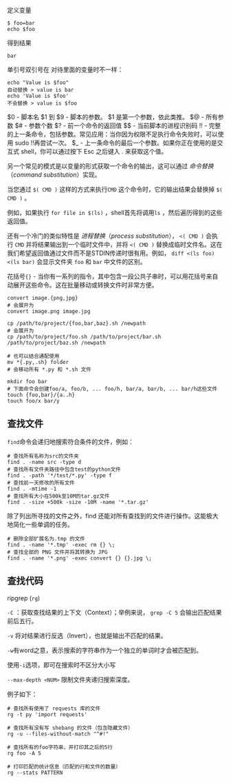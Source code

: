 定义变量

```
$ foo=bar
echo $foo
```

得到结果

```
bar
```



单引号双引号在 对待里面的变量时不一样：

```
echo "Value is $foo"
自动替换 > value is bar
echo 'Value is $foo'
不会替换 > value is $foo
```



\$0 - 脚本名
\$1 到 \$9 - 脚本的参数。 \$1 是第一个参数，依此类推。
\$@ - 所有参数
\$# - 参数个数
\$? - 前一个命令的返回值
$$ - 当前脚本的进程识别码
!! - 完整的上一条命令，包括参数。常见应用：当你因为权限不足执行命令失败时，可以使用 sudo !!再尝试一次。
$_ - 上一条命令的最后一个参数。如果你正在使用的是交互式 shell，你可以通过按下 Esc 之后键入 . 来获取这个值。



另一个常见的模式是以变量的形式获取一个命令的输出，这可以通过 *命令替换*（*command substitution*）实现。

当您通过 `$( CMD )` 这样的方式来执行`CMD` 这个命令时，它的输出结果会替换掉 `$( CMD )` 。

例如，如果执行 `for file in $(ls)` ，shell首先将调用`ls` ，然后遍历得到的这些返回值。

还有一个冷门的类似特性是 *进程替换*（*process substitution*）， `<( CMD )` 会执行 `CMD` 并将结果输出到一个临时文件中，并将 `<( CMD )` 替换成临时文件名。这在我们希望返回值通过文件而不是STDIN传递时很有用。例如， `diff <(ls foo) <(ls bar)` 会显示文件夹 `foo` 和 `bar` 中文件的区别。





花括号`{}` - 当你有一系列的指令，其中包含一段公共子串时，可以用花括号来自动展开这些命令。这在批量移动或转换文件时非常方便。

```
convert image.{png,jpg}
# 会展开为
convert image.png image.jpg

cp /path/to/project/{foo,bar,baz}.sh /newpath
# 会展开为
cp /path/to/project/foo.sh /path/to/project/bar.sh /path/to/project/baz.sh /newpath

# 也可以结合通配使用
mv *{.py,.sh} folder
# 会移动所有 *.py 和 *.sh 文件

mkdir foo bar
# 下面命令会创建foo/a, foo/b, ... foo/h, bar/a, bar/b, ... bar/h这些文件
touch {foo,bar}/{a..h}
touch foo/x bar/y
```



## 查找文件

`find`命令会递归地搜索符合条件的文件，例如：

```
# 查找所有名称为src的文件夹
find . -name src -type d
# 查找所有文件夹路径中包含test的python文件
find . -path '*/test/*.py' -type f
# 查找前一天修改的所有文件
find . -mtime -1
# 查找所有大小在500k至10M的tar.gz文件
find . -size +500k -size -10M -name '*.tar.gz'
```

除了列出所寻找的文件之外，find 还能对所有查找到的文件进行操作。这能极大地简化一些单调的任务。

```
# 删除全部扩展名为.tmp 的文件
find . -name '*.tmp' -exec rm {} \;
# 查找全部的 PNG 文件并将其转换为 JPG
find . -name '*.png' -exec convert {} {}.jpg \;
```



## 查找代码

ripgrep (`rg`) 

`-C` ：获取查找结果的上下文（Context）；举例来说， `grep -C 5` 会输出匹配结果前后五行。

`-v` 将对结果进行反选（Invert），也就是输出不匹配的结果。

`-w`有word之意，表示搜索的字符串作为一个独立的单词时才会被匹配到。

使用`-i`选项，即可在搜索时不区分大小写

`--max-depth <NUM>`  限制文件夹递归搜索深度。



例子如下：

```
# 查找所有使用了 requests 库的文件
rg -t py 'import requests'

# 查找所有没有写 shebang 的文件（包含隐藏文件）
rg -u --files-without-match "^#!"

# 查找所有的foo字符串，并打印其之后的5行
rg foo -A 5

# 打印匹配的统计信息（匹配的行和文件的数量）
rg --stats PATTERN
```

